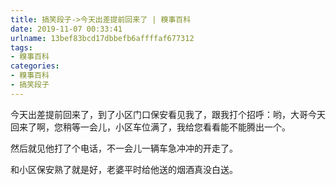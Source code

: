 ```yaml
---
title: 搞笑段子->今天出差提前回来了 | 糗事百科
date: 2019-11-07 00:33:41
urlname: 13bef83bcd17dbbefb6affffaf677312
tags: 
- 糗事百科
categories:
- 糗事百科
- 搞笑段子
---
```

今天出差提前回来了，到了小区门口保安看见我了，跟我打个招呼：哟，大哥今天回来了啊，您稍等一会儿，小区车位满了，我给您看看能不能腾出一个。

然后就见他打了个电话，不一会儿一辆车急冲冲的开走了。

和小区保安熟了就是好，老婆平时给他送的烟酒真没白送。


